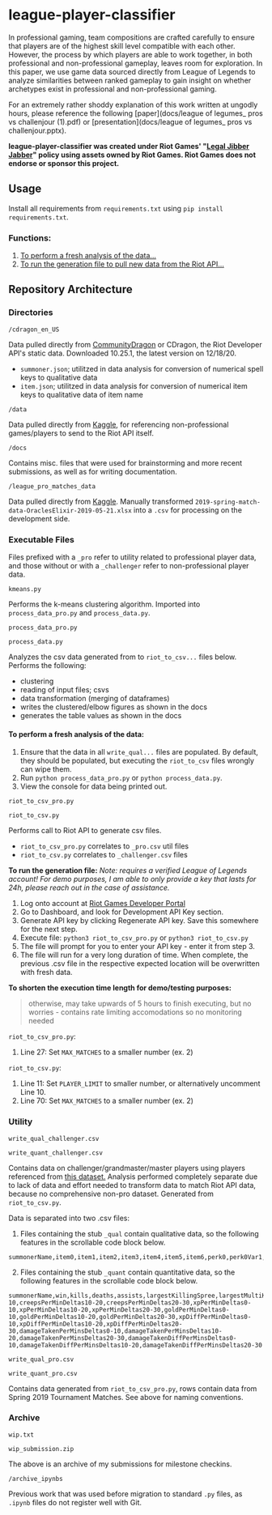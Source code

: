 # league-player-classifier

In professional gaming, team compositions are crafted carefully to ensure that players are of the highest skill level compatible with each other. However, the process by which players are able to work together, in both professional and non-professional gameplay, leaves room for exploration. In this paper, we use game data sourced directly from League of Legends to analyze similarities between ranked gameplay to gain insight on whether archetypes exist in professional and non-professional gaming.

For an extremely rather shoddy explanation of this work written at ungodly hours, please reference the following [paper](docs/league of legumes_  pros vs challenjour (1).pdf) or [presentation](docs/league of legumes_  pros vs challenjour.pptx). 

**league-player-classifier was created under Riot Games' "[Legal Jibber Jabber](https://www.riotgames.com/en/legal)" policy using assets owned by Riot Games.  Riot Games does not endorse or sponsor this project.**

## Usage

Install all requirements from `requirements.txt` using `pip install requirements.txt`. 

### Functions: 

1. [To perform a fresh analysis of the data...](#fresh-analysis)
2. [To run the generation file to pull new data from the Riot API...](#new-data)


## Repository Architecture

### **Directories**  

```
/cdragon_en_US
```
Data pulled directly from [CommunityDragon](https://www.communitydragon.org/) or CDragon, the Riot Developer API's static data. Downloaded 10.25.1, the latest version on 12/18/20. 

- `summoner.json`; utilitzed in data analysis for conversion of numerical spell keys to qualitative data
- `item.json`; utilitzed in data analysis for conversion of numerical item keys to qualitative data of item name

```
/data
```
Data pulled directly from [Kaggle](https://www.kaggle.com/gyejr95/league-of-legendslol-ranked-games-2020-ver1), for referencing non-professional games/players to send to the Riot API itself. 

```
/docs
```
Contains misc. files that were used for brainstorming and more recent submissions, as well as for writing documentation.

```
/league_pro_matches_data
```
Data pulled directly from [Kaggle](https://www.kaggle.com/huitongkou/league-of-legends-pro-matches-data). Manually transformed `2019-spring-match-data-OraclesElixir-2019-05-21.xlsx` into a `.csv` for processing on the development side. 

### **Executable Files**

Files prefixed with a `_pro` refer to utility related to professional player data, and those without or with a `_challenger` refer to non-professional player data.
```
kmeans.py
```
Performs the k-means clustering algorithm. Imported into `process_data_pro.py` and `process_data.py`.


```
process_data_pro.py
```
```
process_data.py
```
Analyzes the csv data generated from to `riot_to_csv...` files below. Performs the following:
 
- clustering
- reading of input files; csvs
- data transformation (merging of dataframes)
- writes the clustered/elbow figures as shown in the docs
- generates the table values as shown in the docs

#### To perform a fresh analysis of the data: <a name="fresh-analysis"></a>

1. Ensure that the data in all `write_qual...` files are populated. By default, they should be populated, but executing the `riot_to_csv` files wrongly can wipe them. 
2. Run `python process_data_pro.py` or `python process_data.py`.
3. View the console for data being printed out.

```
riot_to_csv_pro.py
```
```
riot_to_csv.py
```
Performs call to Riot API to generate csv files. 

- `riot_to_csv_pro.py` correlates to `_pro.csv` util files
- `riot_to_csv.py` correlates to `_challenger.csv` files

**To run the generation file:** <a name="new-data"></a>
*Note: requires a verified League of Legends account! For demo purposes, I am able to only provide a key that lasts for 24h, please reach out in the case of assistance.*

1. Log onto account at [Riot Games Developer Portal](https://developer.riotgames.com/)
2. Go to Dashboard, and look for Development API Key section. 
3. Generate API key by clicking Regenerate API key. Save this somewhere for the next step. 
4. Execute file: `python3 riot_to_csv_pro.py` or `python3 riot_to_csv.py`
5. The file will prompt for you to enter your API key - enter it from step 3. 
6. The file will run for a very long duration of time. When complete, the previous .csv file in the respective expected location will be overwritten with fresh data. 

**To shorten the execution time length for demo/testing purposes:** 
> otherwise, may take upwards of 5 hours to finish executing, but no worries - contains rate limiting accomodations so no monitoring needed

`riot_to_csv_pro.py`: 

1. Line 27: Set `MAX_MATCHES` to a smaller number (ex. 2) 

`riot_to_csv.py`: 

1. Line 11: Set `PLAYER_LIMIT` to smaller number, or alternatively uncomment Line 10. 
2. Line 70: Set `MAX_MATCHES` to a smaller number (ex. 2)


### **Utility**

```
write_qual_challenger.csv
```
```
write_quant_challenger.csv
```
Contains data on challenger/grandmaster/master players using players referenced from [this dataset.](https://www.kaggle.com/gyejr95/league-of-legendslol-ranked-games-2020-ver1) Analysis performed completely separate due to lack of data and effort needed to transform data to match Riot API data, because no comprehensive non-pro dataset. Generated from `riot_to_csv.py`.

Data is separated into two .csv files: 

1. Files containing the stub `_qual` contain qualitative data, so the following features in the scrollable code block below. 
>
```
summonerName,item0,item1,item2,item3,item4,item5,item6,perk0,perk0Var1,perk0Var2,perk0Var3,perk1,perk1Var1,perk1Var2,perk1Var3,perk2,perk2Var1,perk2Var2,perk2Var3,perk3,perk3Var1,perk3Var2,perk3Var3,perk4,perk4Var1,perk4Var2,perk4Var3,perk5,perk5Var1,perk5Var2,perk5Var3,perkPrimaryStyle,perkSubStyle,statPerk1,statPerk2,championId,spell1Id,spell2Id,role,lane
```

2. Files containing the stub `_quant` contain quantitative data, so the following features in the scrollable code block below. 
>
```
summonerName,win,kills,deaths,assists,largestKillingSpree,largestMultiKill,killingSprees,longestTimeSpentLiving,doubleKills,tripleKills,quadraKills,pentaKills,unrealKills,totalDamageDealt,magicDamageDealt,physicalDamageDealt,trueDamageDealt,largestCriticalStrike,totalDamageDealtToChampions,magicDamageDealtToChampions,physicalDamageDealtToChampions,trueDamageDealtToChampions,totalHeal,totalUnitsHealed,damageSelfMitigated,damageDealtToObjectives,damageDealtToTurrets,visionScore,timeCCingOthers,totalDamageTaken,magicalDamageTaken,physicalDamageTaken,trueDamageTaken,goldEarned,goldSpent,turretKills,inhibitorKills,totalMinionsKilled,neutralMinionsKilled,neutralMinionsKilledTeamJungle,neutralMinionsKilledEnemyJungle,totalTimeCrowdControlDealt,champLevel,visionWardsBoughtInGame,sightWardsBoughtInGame,wardsPlaced,wardsKilled,firstBloodKill,firstBloodAssist,firstTowerKill,firstTowerAssist,firstInhibitorKill,firstInhibitorAssist,creepsPerMinDeltas0-10,creepsPerMinDeltas10-20,creepsPerMinDeltas20-30,xpPerMinDeltas0-10,xpPerMinDeltas10-20,xpPerMinDeltas20-30,goldPerMinDeltas0-10,goldPerMinDeltas10-20,goldPerMinDeltas20-30,xpDiffPerMinDeltas0-10,xpDiffPerMinDeltas10-20,xpDiffPerMinDeltas20-30,damageTakenPerMinsDeltas0-10,damageTakenPerMinsDeltas10-20,damageTakenPerMinsDeltas20-30,damageTakenDiffPerMinsDeltas0-10,damageTakenDiffPerMinsDeltas10-20,damageTakenDiffPerMinsDeltas20-30
```

```
write_qual_pro.csv
```
```
write_quant_pro.csv
```
Contains data generated from `riot_to_csv_pro.py`, rows contain data from Spring 2019 Tournament Matches. See above for naming conventions. 

### **Archive**

```
wip.txt
```
```
wip_submission.zip
```
The above is an archive of my submissions for milestone checkins. 


```
/archive_ipynbs
```
Previous work that was used before migration to standard `.py` files, as `.ipynb` files do not register well with Git. 